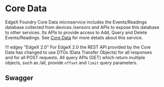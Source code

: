 # Core Data

EdgeX Foundry Core Data microservice includes the Events/Readings database collected from devices /sensors and APIs to expose this database to other services. Its APIs to provide access to Add, Query and Delete Events/Readings. See [Core Data](../../microservices/core/data/Ch-CoreData.md) for more details about this service.

!!! edgey "EdgeX 2.0"
    For EdgeX 2.0 the REST API provided by the Core Data has changed to use DTOs (Data Transfer Objects) for all responses and for all POST requests. All query APIs (GET) which return multiple objects, such as /all, provide `offset` and `limit` query parameters.

## Swagger

<swagger-ui src="https://raw.githubusercontent.com/edgexfoundry/edgex-go/{{dev_version}}/openapi/{{api_version}}/core-data.yaml"/>

